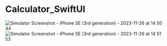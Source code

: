 # Calculator_SwiftUI

![Simulator Screenshot - iPhone SE (3rd generation) - 2023-11-26 at 14 50 44](https://github.com/Gargoros/Calculator_SwiftUI/assets/42667303/2e748a5d-8914-4fc6-a603-1d221b8df7df)
![Simulator Screenshot - iPhone SE (3rd generation) - 2023-11-26 at 14 51 53](https://github.com/Gargoros/Calculator_SwiftUI/assets/42667303/601d8704-e36b-4489-879c-fac8cdb66bcf)
